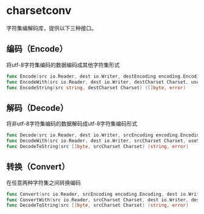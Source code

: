 # charsetconv

字符集编解码库，提供以下三种接口。

## 编码（Encode）
将utf-8字符集编码的数据编码成其他字符集形式
```GO
func Encode(src io.Reader, dest io.Writer, destEncoding encoding.Encoding, useStageFile bool) error
func EncodeWith(src io.Reader, dest io.Writer, destCharset Charset, useStageFile bool) error
func EncodeString(src string, destCharset Charset) ([]byte, error)
```


## 解码（Decode）
将非utf-8字符集编码的数据解码成utf-8字符集编码形式
```Go
func Decode(src io.Reader, dest io.Writer, srcEncoding encoding.Encoding, useStageFile bool) error
func DecodeWith(src io.Reader, dest io.Writer, srcCharset Charset, useStageFile bool) error
func DecodeToString(src []byte, srcCharset Charset) (string, error)
```

## 转换（Convert）
在任意两种字符集之间转换编码
```Go
func Convert(src io.Reader, srcEncoding encoding.Encoding, dest io.Writer, destEncoding encoding.Encoding, useStageFile bool) error
func ConvertWith(src io.Reader, srcCharset Charset, dest io.Writer, destCharset Charset, useStageFile bool) error
func DecodeToString(src []byte, srcCharset Charset) (string, error)
```